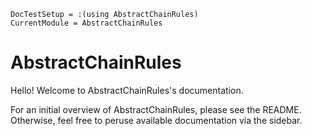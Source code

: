 ```@meta
DocTestSetup = :(using AbstractChainRules)
CurrentModule = AbstractChainRules
```

# AbstractChainRules

Hello! Welcome to AbstractChainRules's documentation.

For an initial overview of AbstractChainRules, please see the README. Otherwise, feel free to peruse available documentation via the sidebar.
